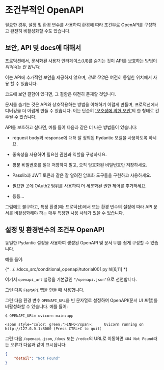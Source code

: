 # 조건부적인 OpenAPI

필요한 경우, 설정 및 환경 변수를 사용하여 환경에 따라 조건부로 OpenAPI를 구성하고 완전히 비활성화할 수도 있습니다.

## 보안, API 및 docs에 대해서

프로덕션에서, 문서화된 사용자 인터페이스(UI)를 숨기는 것이 API를 보호하는 방법이 *되어서는 안 됩니다*.

이는 API에 추가적인 보안을 제공하지 않으며, *경로 작업*은 여전히 동일한 위치에서 사용 할 수 있습니다.

코드에 보안 결함이 있다면, 그 결함은 여전히 존재할 것입니다.

문서를 숨기는 것은 API와 상호작용하는 방법을 이해하기 어렵게 만들며, 프로덕션에서 디버깅을 더 어렵게 만들 수 있습니다. 이는 단순히 <a href="https://en.wikipedia.org/wiki/Security_through_obscurity" class="external-link" target="_blank">'모호성에 의한 보안'</a>의 한 형태로 간주될 수 있습니다.

API를 보호하고 싶다면, 예를 들어 다음과 같은 더 나은 방법들이 있습니다:

* request body와 response에 대해 잘 정의된 Pydantic 모델을 사용하도록 하세요.

* 종속성을 사용하여 필요한 권한과 역할을 구성하세요.

* 평문 비밀번호를 절대 저장하지 말고, 오직 암호화된 비밀번호만 저장하세요.

* Passlib과 JWT 토큰과 같은 잘 알려진 암호화 도구들을 구현하고 사용하세요.

* 필요한 곳에 OAuth2 범위를 사용하여 더 세분화된 권한 제어를 추가하세요.

* 등등...

그럼에도 불구하고, 특정 환경(예: 프로덕션)에서 또는 환경 변수의 설정에 따라 API 문서를 비활성화해야 하는 매우 특정한 사용 사례가 있을 수 있습니다.

## 설정 및 환경변수의 조건부 OpenAPI

동일한 Pydantic 설정을 사용하여 생성된 OpenAPI 및 문서 UI를 쉽게 구성할 수 있습니다.

예를 들어:

{* ../../docs_src/conditional_openapi/tutorial001.py hl[6,11] *}

여기서 `openapi_url` 설정을 기본값인 `"/openapi.json"`으로 선언합니다.

그런 다음 `FastAPI` 앱을 만들 때 사용합니다.

그런 다음 환경 변수 `OPENAPI_URL`을 빈 문자열로 설정하여 OpenAPI(문서 UI 포함)를 비활성화할 수 있습니다. 예를 들어:

<div class="termy">

```console
$ OPENAPI_URL= uvicorn main:app

<span style="color: green;">INFO</span>:     Uvicorn running on http://127.0.0.1:8000 (Press CTRL+C to quit)
```

</div>

그런 다음 `/openapi.json`, `/docs` 또는 `/redoc`의 URL로 이동하면 `404 Not Found`라는 오류가 다음과 같이 표시됩니다:

```JSON
{
    "detail": "Not Found"
}
```
